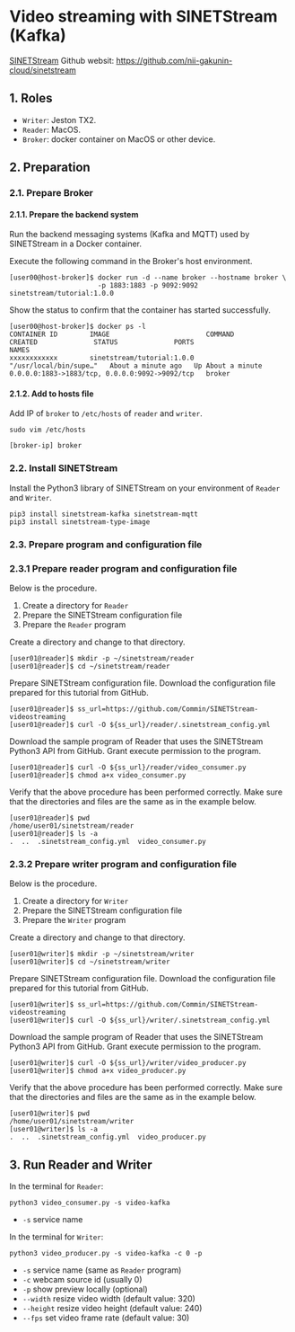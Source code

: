 # Video streaming with SINETStream (Kafka)

[SINETStream](https://github.com/nii-gakunin-cloud/sinetstream/blob/main/README.en.md) Github websit: https://github.com/nii-gakunin-cloud/sinetstream

## 1. Roles

* `Writer`: Jeston TX2.
* `Reader`: MacOS.
* `Broker`: docker container on MacOS or other device.

## 2. Preparation

### 2.1. Prepare Broker

#### 2.1.1. Prepare the backend system

Run the backend messaging systems (Kafka and MQTT) used by SINETStream in a Docker container.

Execute the following command in the Broker's host environment.

```console
[user00@host-broker]$ docker run -d --name broker --hostname broker \
                      -p 1883:1883 -p 9092:9092 sinetstream/tutorial:1.0.0
```

Show the status to confirm that the container has started successfully.

```console
[user00@host-broker]$ docker ps -l
CONTAINER ID        IMAGE                        COMMAND                  CREATED              STATUS              PORTS                                            NAMES
xxxxxxxxxxxx        sinetstream/tutorial:1.0.0   "/usr/local/bin/supe…"   About a minute ago   Up About a minute   0.0.0.0:1883->1883/tcp, 0.0.0.0:9092->9092/tcp   broker
```

#### 2.1.2. Add to hosts file

Add IP of `broker` to `/etc/hosts` of `reader` and `writer`.

```console
sudo vim /etc/hosts

[broker-ip] broker
```

### 2.2. Install SINETStream

Install the Python3 library of SINETStream on your environment of `Reader` and `Writer`.

```console
pip3 install sinetstream-kafka sinetstream-mqtt
pip3 install sinetstream-type-image
```

### 2.3. Prepare program and configuration file

### 2.3.1 Prepare reader program and configuration file

Below is the procedure.

1. Create a directory for `Reader`
2. Prepare the SINETStream configuration file
3. Prepare the `Reader` program

Create a directory and change to that directory.

```console
[user01@reader]$ mkdir -p ~/sinetstream/reader
[user01@reader]$ cd ~/sinetstream/reader
```

Prepare SINETStream configuration file. Download the configuration file prepared for this tutorial from GitHub.

```console
[user01@reader]$ ss_url=https://github.com/Commin/SINETStream-videostreaming
[user01@reader]$ curl -O ${ss_url}/reader/.sinetstream_config.yml
```

Download the sample program of Reader that uses the SINETStream Python3 API from GitHub. Grant execute permission to the program.

```console
[user01@reader]$ curl -O ${ss_url}/reader/video_consumer.py
[user01@reader]$ chmod a+x video_consumer.py
```

Verify that the above procedure has been performed correctly. Make sure that the directories and files are the same as in the example below.

```console
[user01@reader]$ pwd
/home/user01/sinetstream/reader
[user01@reader]$ ls -a
.  ..  .sinetstream_config.yml  video_consumer.py
```

### 2.3.2 Prepare writer program and configuration file

Below is the procedure.

1. Create a directory for `Writer`
2. Prepare the SINETStream configuration file
3. Prepare the `Writer` program

Create a directory and change to that directory.

```console
[user01@writer]$ mkdir -p ~/sinetstream/writer
[user01@writer]$ cd ~/sinetstream/writer
```

Prepare SINETStream configuration file. Download the configuration file prepared for this tutorial from GitHub.

```console
[user01@writer]$ ss_url=https://github.com/Commin/SINETStream-videostreaming
[user01@writer]$ curl -O ${ss_url}/writer/.sinetstream_config.yml
```

Download the sample program of Reader that uses the SINETStream Python3 API from GitHub. Grant execute permission to the program.

```console
[user01@writer]$ curl -O ${ss_url}/writer/video_producer.py
[user01@writer]$ chmod a+x video_producer.py
```

Verify that the above procedure has been performed correctly. Make sure that the directories and files are the same as in the example below.

```console
[user01@writer]$ pwd
/home/user01/sinetstream/writer
[user01@writer]$ ls -a
.  ..  .sinetstream_config.yml  video_producer.py
```

## 3. Run Reader and Writer

In the terminal for `Reader`:

```console
python3 video_consumer.py -s video-kafka
```

* `-s` service name

In the terminal for `Writer`:

```console
python3 video_producer.py -s video-kafka -c 0 -p
```

* `-s` service name (same as `Reader` program)
* `-c` webcam source id (usually 0)
* `-p` show preview locally (optional)
* `--width` resize video width (default value: 320)
* `--height` resize video height (default value: 240)
* `--fps` set video frame rate (default value: 30)
